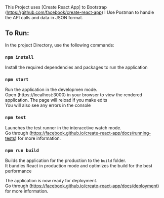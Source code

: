 This Project uses [Create React App] to Bootstrap (https://github.com/facebook/create-react-app)
I Use Postman to handle the API calls and data in JSON format.

## To Run:
In the project Directory, use the following commands:

### `npm install`
Install the required dependencies and packages to run the application<br>

### `npm start`
Run the application in the developmen mode.<br>
Open (https://localhost:3000) in your browser to view the rendered application.
The page will reload if you make edits<br>
You will also see any errors in the console

### `npm test`
Launches the test runner in the interacctive watch mode.<br>
Go through (https://facebook.github.io/create-react-app/docs/running-tests) for more information.

### `npm run build`
Builds the application for the production to the `build` folder.<br>
It bundles React in production mode and optimizes the build for 
the best performance<br>

The application is now ready for deployment.<br>
Go through (https://facebook.github.io/create-react-app/docs/deployment) for more information.
